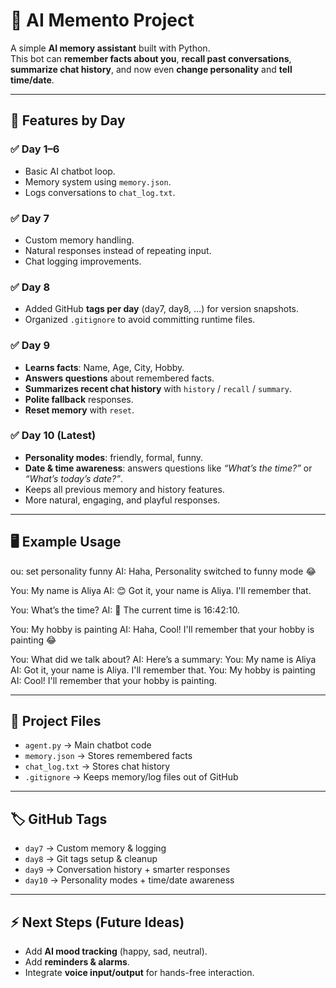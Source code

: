 # 🧠 AI Memento Project

A simple **AI memory assistant** built with Python.  
This bot can **remember facts about you**, **recall past conversations**, **summarize chat history**, and now even **change personality** and **tell time/date**.

---

## 🚀 Features by Day

### ✅ Day 1–6
- Basic AI chatbot loop.
- Memory system using `memory.json`.
- Logs conversations to `chat_log.txt`.

### ✅ Day 7
- Custom memory handling.
- Natural responses instead of repeating input.
- Chat logging improvements.

### ✅ Day 8
- Added GitHub **tags per day** (day7, day8, …) for version snapshots.
- Organized `.gitignore` to avoid committing runtime files.

### ✅ Day 9
- **Learns facts**: Name, Age, City, Hobby.
- **Answers questions** about remembered facts.
- **Summarizes recent chat history** with `history` / `recall` / `summary`.
- **Polite fallback** responses.
- **Reset memory** with `reset`.

### ✅ Day 10 (Latest)
- **Personality modes**: friendly, formal, funny.
- **Date & time awareness**: answers questions like *“What’s the time?”* or *“What’s today’s date?”*.
- Keeps all previous memory and history features.
- More natural, engaging, and playful responses.

---

## 🖥️ Example Usage

ou: set personality funny
AI: Haha, Personality switched to funny mode 😂

You: My name is Aliya
AI: 😊 Got it, your name is Aliya. I'll remember that.

You: What’s the time?
AI: 🤪 The current time is 16:42:10.

You: My hobby is painting
AI: Haha, Cool! I'll remember that your hobby is painting 😂

You: What did we talk about?
AI: Here’s a summary:
You: My name is Aliya
AI: Got it, your name is Aliya. I'll remember that.
You: My hobby is painting
AI: Cool! I'll remember that your hobby is painting.


---

## 📂 Project Files
- `agent.py` → Main chatbot code  
- `memory.json` → Stores remembered facts  
- `chat_log.txt` → Stores chat history  
- `.gitignore` → Keeps memory/log files out of GitHub  

---

## 🏷️ GitHub Tags
- `day7` → Custom memory & logging  
- `day8` → Git tags setup & cleanup  
- `day9` → Conversation history + smarter responses  
- `day10` → Personality modes + time/date awareness  

---

## ⚡ Next Steps (Future Ideas)
- Add **AI mood tracking** (happy, sad, neutral).  
- Add **reminders & alarms**.  
- Integrate **voice input/output** for hands-free interaction.
